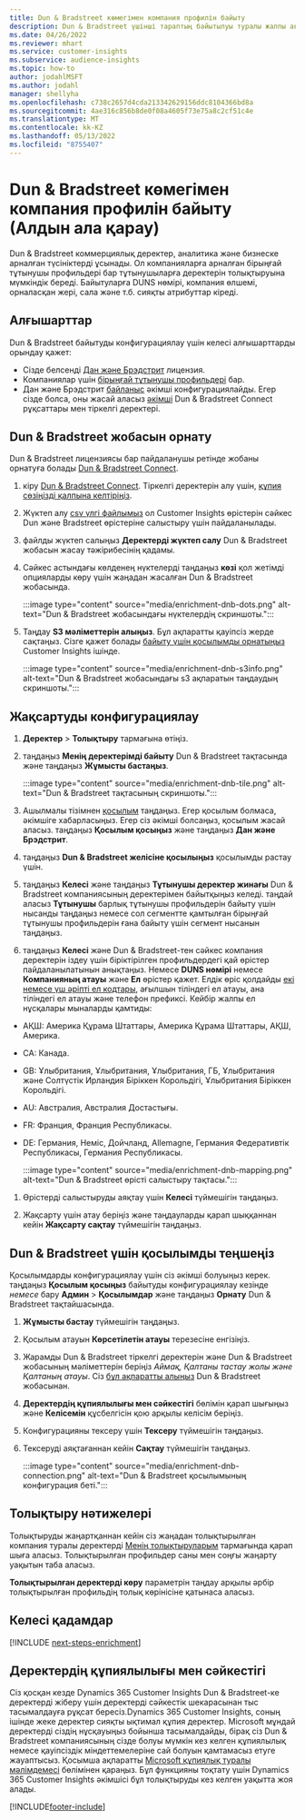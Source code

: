 ```yaml
---
title: Dun & Bradstreet көмегімен компания профилін байыту
description: Dun & Bradstreet үшінші тараптың байытылуы туралы жалпы ақпарат.
ms.date: 04/26/2022
ms.reviewer: mhart
ms.service: customer-insights
ms.subservice: audience-insights
ms.topic: how-to
author: jodahlMSFT
ms.author: jodahl
manager: shellyha
ms.openlocfilehash: c738c2657d4cda213342629156ddc8104366bd8a
ms.sourcegitcommit: 4ae316c856b8de0f08a4605f73e75a8c2cf51c4e
ms.translationtype: MT
ms.contentlocale: kk-KZ
ms.lasthandoff: 05/13/2022
ms.locfileid: "8755407"
---
```

# <a name="enrichment-of-company-profiles-with-dun--bradstreet-preview"></a>Dun & Bradstreet көмегімен компания профилін байыту (Алдын ала қарау)

Dun & Bradstreet коммерциялық деректер, аналитика және бизнеске арналған түсініктерді ұсынады. Ол компанияларға арналған бірыңғай тұтынушы профильдері бар тұтынушыларға деректерін толықтыруына мүмкіндік береді. Байытуларға DUNS нөмірі, компания өлшемі, орналасқан жері, сала және т.б. сияқты атрибуттар кіреді.

## <a name="prerequisites"></a>Алғышарттар

Dun & Bradstreet байытуды конфигурациялау үшін келесі алғышарттарды орындау қажет:

- Сізде белсенді [Дан және Брэдстрит](https://www.dnb.com/marketing/media/give-your-data-a-boost.html?source=microsoft_audience_insights) лицензия.
- Компаниялар үшін [бірыңғай тұтынушы профильдері](customer-profiles.md) бар.
- Дан және Брэдстрит [байланыс](connections.md) әкімші конфигурациялайды. Егер сізде болса, оны жасай аласыз [әкімші](permissions.md#admin) Dun & Bradstreet Connect рұқсаттары мен тіркелгі деректері.

## <a name="setting-up-your-dun--bradstreet-project"></a>Dun & Bradstreet жобасын орнату

Dun & Bradstreet лицензиясы бар пайдаланушы ретінде жобаны орнатуға болады [Dun & Bradstreet Connect](https://connect.dnb.com?lead_source=microsoft_audienceinsights).


1. кіру [Dun & Bradstreet Connect](https://connect.dnb.com?lead_source=microsoft_audienceinsights). Тіркелгі деректерін алу үшін, [құпия сөзіңізді қалпына келтіріңіз](https://sso.dnb.com/signin/forgot-password?lead_source=microsoft_audienceinsights).

1. Жүктеп алу [csv үлгі файлымыз](https://c360devenrichment.blob.core.windows.net/mapping/DnBCIdatamapping.csv) ол Customer Insights өрістерін сәйкес Dun және Bradstreet өрістеріне салыстыру үшін пайдаланылады.

1. файлды жүктеп салыңыз **Деректерді жүктеп салу** Dun & Bradstreet жобасын жасау тәжірибесінің қадамы.

1. Сәйкес астындағы көлденең нүктелерді таңдаңыз **көзі** қол жетімді опцияларды көру үшін жаңадан жасалған Dun & Bradstreet жобасында.

   :::image type="content" source="media/enrichment-dnb-dots.png" alt-text="Dun & Bradstreet жобасындағы нүктелердің скриншоты.":::

1. Таңдау **S3 мәліметтерін алыңыз**. Бұл ақпаратты қауіпсіз жерде сақтаңыз. Сізге қажет болады [байыту үшін қосылымды орнатыңыз](#configure-a-connection-for-dun--bradstreet) Customer Insights ішінде.

   :::image type="content" source="media/enrichment-dnb-s3info.png" alt-text="Dun & Bradstreet жобасындағы s3 ақпаратын таңдаудың скриншоты.":::

## <a name="configure-the-enrichment"></a>Жақсартуды конфигурациялау

1. **Деректер** > **Толықтыру** тармағына өтіңіз.

1. таңдаңыз **Менің деректерімді байыту** Dun & Bradstreet тақтасында және таңдаңыз **Жұмысты бастаңыз**.

   :::image type="content" source="media/enrichment-dnb-tile.png" alt-text="Dun & Bradstreet тақтасының скриншоты.":::

1. Ашылмалы тізімнен [қосылым](connections.md) таңдаңыз. Егер қосылым болмаса, әкімшіге хабарласыңыз. Егер сіз әкімші болсаңыз, қосылым жасай аласыз. таңдаңыз **Қосылым қосыңыз** және таңдаңыз **Дан және Брэдстрит**.

1. таңдаңыз **Dun & Bradstreet желісіне қосылыңыз** қосылымды растау үшін.

1. таңдаңыз **Келесі** және таңдаңыз **Тұтынушы деректер жинағы** Dun & Bradstreet компаниясының деректерімен байытқыңыз келеді. таңдай аласыз **Тұтынушы** барлық тұтынушы профильдерін байыту үшін нысанды таңдаңыз немесе сол сегментте қамтылған бірыңғай тұтынушы профильдерін ғана байыту үшін сегмент нысанын таңдаңыз.

1. таңдаңыз **Келесі** және Dun & Bradstreet-тен сәйкес компания деректерін іздеу үшін біріктірілген профильдердегі қай өрістер пайдаланылатынын анықтаңыз. Немесе **DUNS нөмірі** немесе **Компанияның атауы** және **Ел** өрістер қажет. Елдік өріс қолдайды [екі немесе үш әріпті ел кодтары](https://www.iso.org/iso-3166-country-codes.html), ағылшын тіліндегі ел атауы, ана тіліндегі ел атауы және телефон префиксі. Кейбір жалпы ел нұсқалары мыналарды қамтиды:

- АҚШ: Америка Құрама Штаттары, Америка Құрама Штаттары, АҚШ, Америка.
- CA: Канада.
- GB: Ұлыбритания, Ұлыбритания, Ұлыбритания, ГБ, Ұлыбритания және Солтүстік Ирландия Біріккен Корольдігі, Ұлыбритания Біріккен Корольдігі.
- AU: Австралия, Австралия Достастығы.
- FR: Франция, Франция Республикасы.
- DE: Германия, Неміс, Дойчланд, Allemagne, Германия Федеративтік Республикасы, Германия Республикасы.

   :::image type="content" source="media/enrichment-dnb-mapping.png" alt-text="Dun & Bradstreet өрісті салыстыру тақтасы.":::

1. Өрістерді салыстыруды аяқтау үшін **Келесі** түймешігін таңдаңыз.

1. Жақсарту үшін атау беріңіз және таңдауларды қарап шыққаннан кейін **Жақсарту сақтау** түймешігін таңдаңыз.

## <a name="configure-a-connection-for-dun--bradstreet"></a>Dun & Bradstreet үшін қосылымды теңшеңіз

Қосылымдарды конфигурациялау үшін сіз әкімші болуыңыз керек. таңдаңыз **Қосылым қосыңыз** байытуды конфигурациялау кезінде *немесе* бару **Админ** > **Қосылымдар** және таңдаңыз **Орнату** Dun & Bradstreet тақтайшасында.

1. **Жұмысты бастау** түймешігін таңдаңыз.

1. Қосылым атауын **Көрсетілетін атауы** терезесіне енгізіңіз.

1. Жарамды Dun & Bradstreet тіркелгі деректерін және Dun & Bradstreet жобасының мәліметтерін беріңіз *Аймақ, Қалтаны тастау жолы және Қалтаның атауы*. Сіз [бұл ақпаратты алыңыз](#setting-up-your-dun--bradstreet-project) Dun & Bradstreet жобасынан.

1. **Деректердің құпиялылығы мен сәйкестігі** бөлімін қарап шығыңыз және **Келісемін** құсбелгісін қою арқылы келісім беріңіз.

1. Конфигурацияны тексеру үшін **Тексеру** түймешігін таңдаңыз.

1. Тексеруді аяқтағаннан кейін **Сақтау** түймешігін таңдаңыз.

   :::image type="content" source="media/enrichment-dnb-connection.png" alt-text="Dun & Bradstreet қосылымының конфигурация беті.":::

## <a name="enrichment-results"></a>Толықтыру нәтижелері

Толықтыруды жаңартқаннан кейін сіз жаңадан толықтырылған компания туралы деректерді [Менің толықтыруларым](enrichment-hub.md) тармағында қарап шыға аласыз. Толықтырылған профильдер саны мен соңғы жаңарту уақытын таба аласыз.

**Толықтырылған деректерді көру** параметрін таңдау арқылы әрбір толықтырылған профильдің толық көрінісіне қатынаса аласыз.

## <a name="next-steps"></a>Келесі қадамдар

[!INCLUDE [next-steps-enrichment](includes/next-steps-enrichment.md)]

## <a name="data-privacy-and-compliance"></a>Деректердің құпиялылығы мен сәйкестігі

Сіз қосқан кезде Dynamics 365 Customer Insights Dun & Bradstreet-ке деректерді жіберу үшін деректерді сәйкестік шекарасынан тыс тасымалдауға рұқсат бересіз.Dynamics 365 Customer Insights, соның ішінде жеке деректер сияқты ықтимал құпия деректер. Microsoft мұндай деректерді сіздің нұсқауыңыз бойынша тасымалдайды, бірақ сіз Dun & Bradstreet компаниясының сізде болуы мүмкін кез келген құпиялылық немесе қауіпсіздік міндеттемелеріне сай болуын қамтамасыз етуге жауаптысыз. Қосымша ақпаратты [Microsoft құпиялық туралы мәлімдемесі](https://go.microsoft.com/fwlink/?linkid=396732) бөлімінен қараңыз.
Бұл функцияны тоқтату үшін Dynamics 365 Customer Insights әкімшісі бұл толықтыруды кез келген уақытта жоя алады.

[!INCLUDE[footer-include](includes/footer-banner.md)]
